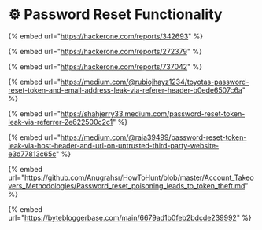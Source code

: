 # ⚙️ Password Reset Functionality

{% embed url="https://hackerone.com/reports/342693" %}

{% embed url="https://hackerone.com/reports/272379" %}

{% embed url="https://hackerone.com/reports/737042" %}

{% embed url="https://medium.com/@rubiojhayz1234/toyotas-password-reset-token-and-email-address-leak-via-referer-header-b0ede6507c6a" %}

{% embed url="https://shahjerry33.medium.com/password-reset-token-leak-via-referrer-2e622500c2c1" %}

{% embed url="https://medium.com/@raia39499/password-reset-token-leak-via-host-header-and-url-on-untrusted-third-party-website-e3d77813c65c" %}

{% embed url="https://github.com/Anugrahsr/HowToHunt/blob/master/Account_Takeovers_Methodologies/Password_reset_poisoning_leads_to_token_theft.md" %}

{% embed url="https://bytebloggerbase.com/main/6679ad1b0feb2bdcde239992" %}
